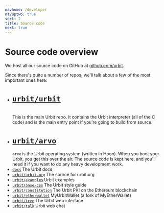 ```yaml
---
navhome: /developer
navuptwo: true
sort: 2
title: Source code
next: true
---
```


# Source code overview

We host all our source code on GitHub at [github.com/urbit](https://github.com/urbit).

Since there's quite a number of repos, we'll talk about a few of the most important ones here:

<ul class="list spaced">
  <li>
    <h1><a href="https://github.com/urbit/urbit"><code>urbit/urbit</code></a></h1><br />
    This is the main Urbit repo. It contains the Urbit interpreter (all of the C code) and is the main entry point if you're going to build from source.
  </li>
  <li>
    <h1><a href="https://github.com/urbit/arvo"><code>urbit/arvo</code></a><br /></h1>
    <code>arvo</code><b> </b>is the Urbit operating system (written in Hoon). When you boot your Urbit, you get this over the air. The source code is kept here, and you'll need it if you want to do any heavy development work.
  </li>
  <li><a href="https://github.com/urbit/docs"><code>docs</code></a><b> </b> The Urbit docs</li>
  <li><a href="https://github.com/urbit/urbit.org"><code>urbit/urbit.org</code></a><b> </b> The source for urbit.org</li>
  <li><a href="https://github.com/urbit/examples"><code>urbit/examples</code></a><b> </b> Urbit examples</li>
  <li><a href="https://github.com/urbit/base-css"><code>urbit/base-css</code></a><b> </b> The Urbit style guide</li>
  <li><a href="https://github.com/urbit/constitution"><code>urbit/constitution</code></a><b> </b> The Urbit PKI on the Ethereum blockchain</li>
  <li><a href="https://github.com/urbit/etherwallet"><code>urbit/etherwallet</code></a><b> </b> MyUrbitWallet (a fork of MyEtherWallet)</li>
  <li><a href="https://github.com/urbit/tree"><code>urbit/tree</code></a><b> </b> The Urbit web interface</li>
  <li><a href="https://github.com/urbit/talk"><code>urbit/talk</code></a><b> </b> Urbit web chat</li>
</ul>
